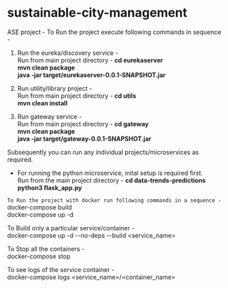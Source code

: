 # sustainable-city-management
ASE project - 
To Run the project execute following commands in sequence - 
1. Run the eureka/discovery service - <br>
   Run from main project directory  - <b> cd eurekaserver </b><br>
   <b> mvn clean package </b> <br>
   <b> java -jar target/eurekaserver-0.0.1-SNAPSHOT.jar </b><br>
   
2. Run utility/library project - <br>
   Run from main project directory - <b> cd utils </b><br>
   <b> mvn clean install </b><br>

3. Run gateway service - <br>
   Run from main project directory - <b> cd gateway </b><br>
   <b>mvn clean package</b><br>
   <b>java -jar target/gateway-0.0.1-SNAPSHOT.jar</b><br>
  
Subsequently you can run any individual projects/microservices as required.

- For running the python microservice, inital setup is required first. <br> Run from the main project directory - <b> cd data-trends-predictions </b><br> <b> python3 flask_app.py </b>
   
```To Run the project with docker run following commands in a sequence - ```<br>
docker-compose build <br>
docker-compose up -d <br>

To Build only a particular service/container - <br> 
docker-compose up -d --no-deps --build <service_name><br>

To Stop all the containers -<br>
docker-compose stop<br>

To see logs of the service container - <br>
docker-compose logs <service_name>/<container_name> <br>
